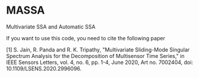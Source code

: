 # MASSA
Multivariate SSA and Automatic SSA

If you want to use this code, you need to cite the following paper

[1] S. Jain, R. Panda and R. K. Tripathy, "Multivariate Sliding-Mode Singular Spectrum Analysis for the Decomposition of Multisensor Time Series," in IEEE Sensors Letters, vol. 4, no. 6, pp. 1-4, June 2020, Art no. 7002404, doi: 10.1109/LSENS.2020.2996096.

